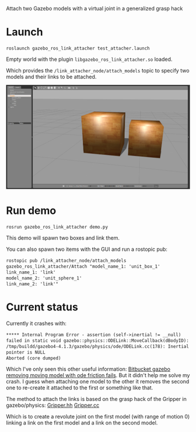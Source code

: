 Attach two Gazebo models with a virtual joint in a generalized grasp hack

# Launch

    roslaunch gazebo_ros_link_attacher test_attacher.launch

Empty world with the plugin `libgazebo_ros_link_attacher.so` loaded.

Which provides the `/link_attacher_node/attach_models` topic to specify two models and their links to be attached.

![gazebo screenshot](ss.png)

# Run demo

    rosrun gazebo_ros_link_attacher demo.py

This demo will spawn two boxes and link them.

You can also spawn two items with the GUI and run a rostopic pub:
````
rostopic pub /link_attacher_node/attach_models gazebo_ros_link_attacher/Attach "model_name_1: 'unit_box_1'
link_name_1: 'link'
model_name_2: 'unit_sphere_1'
link_name_2: 'link'"
````

# Current status

Currently it crashes with:

````
***** Internal Program Error - assertion (self->inertial != __null) failed in static void gazebo::physics::ODELink::MoveCallback(dBodyID):
/tmp/buildd/gazebo4-4.1.3/gazebo/physics/ode/ODELink.cc(178): Inertial pointer is NULL
Aborted (core dumped)
````

Which I've only seen this other useful information: [Bitbucket gazebo removing moving model with ode friction fails](https://bitbucket.org/osrf/gazebo/issues/1177/removing-moving-model-with-ode-friction). But it didn't help me solve my crash. I guess when attaching one model to the other it removes the second one to re-create it attached to the first or something like that.


The method to attach the links is based on the grasp hack of the Gripper in gazebo/physics:
[Gripper.hh](https://bitbucket.org/osrf/gazebo/src/1d1e3a542af81670f43a120e1df7190592bc4c0f/gazebo/physics/Gripper.hh?at=default&fileviewer=file-view-default)
[Gripper.cc](https://bitbucket.org/osrf/gazebo/src/1d1e3a542af81670f43a120e1df7190592bc4c0f/gazebo/physics/Gripper.cc?at=default&fileviewer=file-view-default)

Which is to create a revolute joint on the first model (with range of motion 0) linking a link on the first model and a link on the second model.